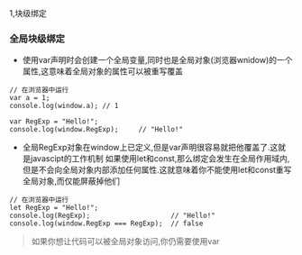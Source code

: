 1,块级绑定
### 全局块级绑定
-  使用var声明时会创建一个全局变量,同时也是全局对象(浏览器wnidow)的一个属性,这意味着全局对象的属性可以被重写覆盖
```
// 在浏览器中运行
var a = 1;
console.log(window.a); // 1

var RegExp = "Hello!";
console.log(window.RegExp);     // "Hello!"
```
- 全局RegExp对象在window上已定义,但是var声明很容易就把他覆盖了.这就是javascipt的工作机制
如果使用let和const,那么绑定会发生在全局作用域内,但是不会向全局对象内部添加任何属性.这就意味着你不能使用let和const重写全局对象,而仅能屏蔽掉他们
```
// 在浏览器中运行
let RegExp = "Hello!";
console.log(RegExp);                    // "Hello!"
console.log(window.RegExp === RegExp);  // false

```
> 如果你想让代码可以被全局对象访问,你仍需要使用var